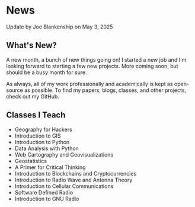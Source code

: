 # News

Update by Joe Blankenship on May 3, 2025

## What's New?

A new month, a bunch of new things going on! I started a new job and I'm looking forward to starting a few new projects. More coming soon, but should be a busy month for sure.

As always, all of my work professionally and academically is kept as open-source as possible. To find my papers, blogs, classes, and other projects, check out my GitHub.

## Classes I Teach

* Geography for Hackers
* Introduction to GIS
* Introduction to Python
* Data Analysis with Python
* Web Cartography and Geovisualizations
* Geostatistics
* A Primer for Critical Thinking
* Introduction to Blockchains and Cryptocurrencies
* Introduction to Radio Wave and Antenna Theory
* Introduction to Cellular Communications
* Software Defined Radio
* Introduction to GNU Radio
